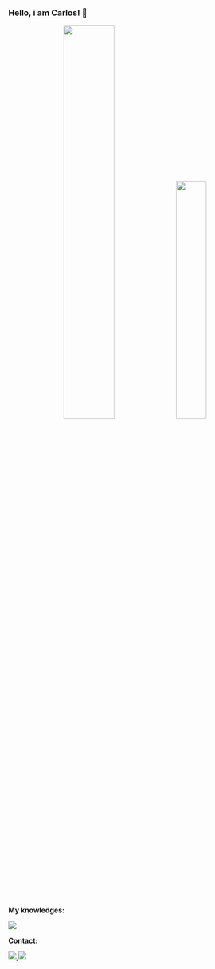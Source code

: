 ### Hello, i am Carlos! 👋

<!--
**C4rlosed/C4rlosed** is a ✨ _special_ ✨ repository because its `README.md` (this file) appears on your GitHub profile.

Here are some ideas to get you started:

- 🔭 I’m currently working on ...
- 🌱 I’m currently learning ...
- 👯 I’m looking to collaborate on ...
- 🤔 I’m looking for help with ...
- 💬 Ask me about ...
- 📫 How to reach me: ...
- 😄 Pronouns: ...
- ⚡ Fun fact: ...
-->
<div align="center">
  <img width="45%" height="auto" src="https://github-readme-stats.vercel.app/api?username=c4rlosed&show_icons=true&theme=dark"/>
  <img width="35%" height="auto" src="https://github-readme-stats.vercel.app/api/top-langs/?username=c4rlosed&layout=compact&theme=dark"/>
</div>

**My knowledges:**
<p align="left">
  <a href="https://skillicons.dev">
    <img src="https://skillicons.dev/icons?i=js,html,css,cs,figma,mysql,php,react" />
  </a>
</p>

**Contact:**
<br>
<div>
  <a href="https://www.instagram.com/c4rlosed/"><img src="https://img.shields.io/badge/Instagram-E4405F?style=for-the-badge&logo=instagram&logoColor=white"/>  
  <a href="https://www.linkedin.com/in/carlos-eduardo-pereira-bento-89536222a/"><img src="https://img.shields.io/badge/LinkedIn-0077B5?style=for-the-badge&logo=linkedin&logoColor=white"/>
</div>
  
